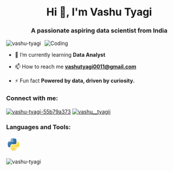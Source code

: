<h1 align="center">Hi 👋, I'm Vashu Tyagi</h1>
<h3 align="center">A passionate aspiring data scientist from India</h3>

<img align="right" alt="Coding" width="400"
    src="https://user-images.githubusercontent.com/55389276/140866485-8fb1c876-9a8f-4d6a-98dc-08c4981eaf70.gif">
<p align="left"> <img
        src="https://komarev.com/ghpvc/?username=vashu-tyagi&label=Profile%20views&color=0e75b6&style=flat"
        alt="vashu-tyagi" /> </p>

- 🌱 I’m currently learning **Data Analyst**

- 📫 How to reach me **vashutyagi0011@gmail.com**

- ⚡ Fun fact **Powered by data, driven by curiosity.**

<h3 align="left">Connect with me:</h3>
<p align="left">
    <a href="https://linkedin.com/in/vashu-tyagi-55b79a373" target="blank"><img align="center"
            src="https://raw.githubusercontent.com/rahuldkjain/github-profile-readme-generator/master/src/images/icons/Social/linked-in-alt.svg"
            alt="vashu-tyagi-55b79a373" height="30" width="40" /></a>
    <a href="https://instagram.com/vashu__tyagii" target="blank"><img align="center"
            src="https://raw.githubusercontent.com/rahuldkjain/github-profile-readme-generator/master/src/images/icons/Social/instagram.svg"
            alt="vashu__tyagii" height="30" width="40" /></a>
</p>

<h3 align="left">Languages and Tools:</h3>
<p align="left"><img src="https://raw.githubusercontent.com/devicons/devicon/master/icons/python/python-original.svg"
            alt="python" width="40" height="40" /> </a> </p>
                   
<p><img align="center"
        src="https://github-readme-stats.vercel.app/api/top-langs?username=vashu-tyagi&show_icons=true&locale=en&layout=compact"
        alt="vashu-tyagi" /></p>
